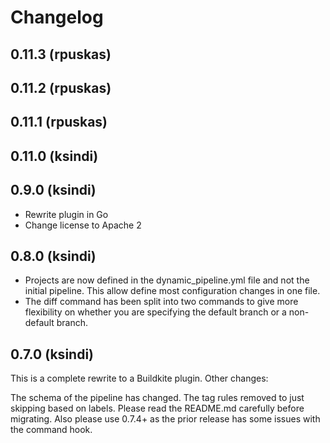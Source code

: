 # Changelog
0.11.3 (rpuskas)
--------------

0.11.2 (rpuskas)
--------------

0.11.1 (rpuskas)
--------------

0.11.0 (ksindi)
--------------

0.9.0 (ksindi)
--------------

* Rewrite plugin in Go
* Change license to Apache 2

0.8.0 (ksindi)
--------------

* Projects are now defined in the dynamic_pipeline.yml file and not the initial pipeline. This allow define most configuration changes in one file.
* The diff command has been split into two commands to give more flexibility on whether you are specifying the default branch or a non-default branch.

0.7.0 (ksindi)
--------------

This is a complete rewrite to a Buildkite plugin. Other changes:

The schema of the pipeline has changed.
The tag rules removed to just skipping based on labels.
Please read the README.md carefully before migrating. Also please use 0.7.4+ as the prior release has some issues with the command hook.
